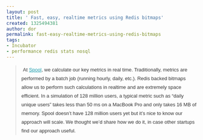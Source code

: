 ```yaml
---
layout: post
title: ' Fast, easy, realtime metrics using Redis bitmaps'
created: 1325494381
author: dor
permalink: fast-easy-realtime-metrics-using-redis-bitmaps
tags:
- Incubator
- performance redis stats nosql
---
```

<blockquote>
<p>&nbsp;<span style="background-image: initial; background-attachment: initial; background-origin: initial; background-clip: initial; color: rgb(51, 51, 51); font-family: Verdana, Arial, Helvetica, sans-serif; font-size: 13px; line-height: 23px; ">At&nbsp;</span><a href="http://www.getspool.com/" target="_blank" style="color: rgb(29, 156, 172); text-decoration: underline; background-image: initial; background-attachment: initial; background-origin: initial; background-clip: initial; border-top-width: 0px; border-right-width: 0px; border-bottom-width: 0px; border-left-width: 0px; border-style: initial; border-color: initial; border-image: initial; font-size: 13px; outline-width: 0px; outline-style: initial; outline-color: initial; vertical-align: baseline; font-family: Verdana, Arial, Helvetica, sans-serif; line-height: 23px; ">Spool</a><span style="color: rgb(51, 51, 51); font-family: Verdana, Arial, Helvetica, sans-serif; font-size: 13px; line-height: 23px; ">, we calculate our key metrics in real time. Traditionally, metrics are performed by a batch job (running hourly, daily, etc.). Redis backed bitmaps allow us to perform such calculations in realtime and are extremely space efficient. In a simulation of 128 million users, a typical metric such as &ldquo;daily unique users&rdquo; takes less than 50 ms on a MacBook Pro and only takes 16 MB of memory. Spool doesn&rsquo;t have 128 million users yet but it&rsquo;s nice to know our approach will scale. We thought we&rsquo;d share how we do it, in case other startups find our approach useful.</span></p>
</blockquote>

